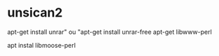 # unsican2

apt-get install unrar" ou "apt-get install unrar-free
apt-get libwww-perl

apt instal libmoose-perl

